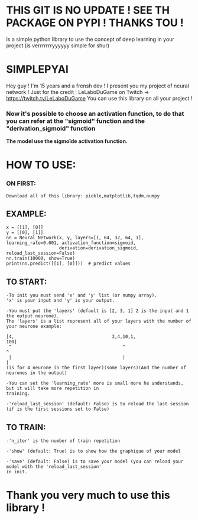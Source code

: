 # THIS GIT IS NO UPDATE ! SEE TH PACKAGE ON PYPI ! THANKS TOU !



Is a simple python library to use the concept of deep learning in your project (is verrrrrrryyyyyy simple for shur)

# SIMPLEPYAI
Hey guy !
I'm 15 years and a frensh dev !
I present you my project of neural network !
Just for the credit : LeLaboDuGame on Twitch -> https://twitch.tv/LeLaboDuGame
You can use this library on all your project !
### Now it's possible to choose an activation function, to do that you can refer at the "sigmoid" function and the "derivation_sigmoid" function

**The model use the sigmoïde activation function.**

#   HOW TO USE:
    
    
### ON FIRST:
    Download all of this library: pickle,matplotlib,tqdm,numpy
    
## EXAMPLE:

    x = [[1], [0]]
    y = [[0], [1]]
    nn = Neural_Network(x, y, layers=[1, 64, 32, 64, 1], learning_rate=0.001, activation_function=sigmoid,
                        derivation=derivation_sigmoid, reload_last_session=False)
    nn.train(10000, show=True)
    print(nn.predict([[1], [0]]))  # predict values

## TO START:

    -To init you must send 'x' and 'y' list (or numpy array).
    'x' is your input and 'y' is your output.

    -You must put the 'layers' (default is [2, 3, 1] 2 is the input and 1 the output neurone).
    The 'layers' is a list represent all of your layers with the number of your neurone example:

    [4,                                     3,4,10,1,                                       100]
     ^                                          ^                                             ^ 
     |                                          |                                             |
    (is for 4 neurone in the first layer)(some layers)(And the number of neurones in the output)

    -You can set the 'learning_rate' more is small more he understands, but it will take more repetition in
    training.

    -'reload_last_session' (default: False) is to reload the last session (if is the first sessions set to False)

## TO TRAIN:

    -'n_iter' is the number of train repetition

    -'show' (default: True) is to show how the graphique of your model

    -'save' (default: False) is to save your model (you can reload your model with the 'reload_last_session'
    in init.

# Thank you very much to use this library !
